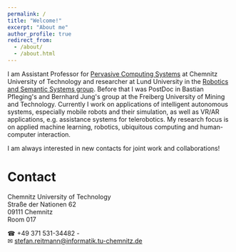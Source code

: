 ```yaml
---
permalink: /
title: "Welcome!"
excerpt: "About me"
author_profile: true
redirect_from: 
  - /about/
  - /about.html
---
```

I am Assistant Professor for [Pervasive Computing Systems](https://www.tu-chemnitz.de/informatik/pcs/index.php) at Chemnitz University of Technology and researcher at Lund University in the [Robotics and Semantic Systems group](https://rss.cs.lth.se/). Before that I was PostDoc in Bastian Pfleging's and Bernhard Jung's group at the Freiberg University of Mining and Technology. Currently I work on applications of intelligent autonomous systems, especially mobile robots and their simulation, as well as VR/AR applications, e.g. assistance systems for telerobotics. My research focus is on applied machine learning, robotics, ubiquitous computing and human-computer interaction.

I am always interested in new contacts for joint work and collaborations!

Contact
======

Chemnitz University of Technology<br>
Straße der Nationen 62<br>
09111 Chemnitz<br>
Room 017

☎ +49 371 531-34482 -<br>
✉ [stefan.reitmann@informatik.tu-chemnitz.de](mailto:stefan.reitmann@informatik.tu-chemnitz.de?subject=[GitHub]%20Source%20Han%20Sans)








